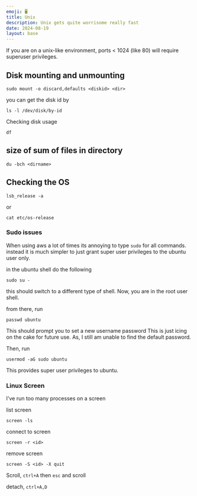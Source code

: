 ```yaml
---
emoji: 🖥️
title: Unix
description: Unix gets quite worrisome really fast
date: 2024-08-19
layout: base
---
```




If you are on a unix-like environment, ports < 1024 (like 80) will require superuser privileges.

## Disk mounting and unmounting

```shell
sudo mount -o discard,defaults <diskid> <dir>
```

you can get the disk id by

```shell
ls -l /dev/disk/by-id
```

Checking disk usage

```shell
df
```

## size of sum of files in directory

```shell
du -bch <dirname>
```

## Checking the OS

```shell
lsb_release -a
````

or
```shell
cat etc/os-release
```


### Sudo issues

When using aws a lot of times its annoying to type `sudo` for all commands. instead it is much simpler to just grant super user privileges to the ubuntu user only.

in the ubuntu shell do the following
```shell
sudo su -
```

this should switch to a different type of shell. Now, you are in the root user shell.

from there, run

```shell
passwd ubuntu
```

This should prompt you to set a new username password
This is just icing on the cake for future use. As, I still am unable to find the default password.

Then, run

```shell
usermod -aG sudo ubuntu
```
This provides super user privileges to ubuntu.


### Linux Screen

I've run too many processes on a screen

list screen 
```shell
screen -ls
```

connect to screen 
```shell
screen -r <id>
```

remove screen 
```shell
screen -S <id> -X quit 
```

Scroll, `ctrl+A` then `esc` and scroll

detach, `ctrl+A,D`


